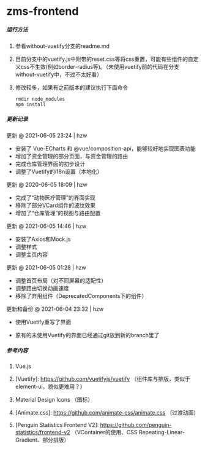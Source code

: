 # zms-frontend 

##### 运行方法

1. 参看without-vuetify分支的readme.md

2. 目前分支中的vuetify.js中附带的reset.css等将css重置，可能有些组件的自定义css不生效(例如border-radius等)。（未使用vuetify前的代码在分支without-vuetify中，不过不太好看）

3. 修改较多，如果有之前版本的建议执行下面命令

   ```Shell
   rmdir node_modules
   npm install
   ```



##### 更新记录

更新 @ 2021-06-05 23:24 | hzw

- 安装了 Vue-ECharts 和 @vue/composition-api，能够较好地实现图表功能
- 增加了资金管理的部分页面，与资金管理的路由
- 完成仓库管理界面的初步设计
- 调整了Vuetify的i18n设置（本地化）



更新 @ 2020-06-05 18:09 | hzw

- 完成了“动物医疗管理”的界面实现
- 移除了部分VCard组件的波纹效果 
- 增加了“仓库管理”的视图与路由配置



更新 @ 2021-06-05 14:46 | hzw

- 安装了Axios和Mock.js
- 调整样式
- 调整主页内容



更新 @ 2021-06-05 01:28 | hzw

- 调整首页布局（对不同屏幕的适配性）
- 调整路由切换动画速度
- 移除了弃用组件（DeprecatedComponents下的组件）



更新和备份 @ 2021-06-04 23:32 | hzw

- 使用Vuetify重写了界面

- 原有的未使用Vuetify的界面已经通过git放到新的branch里了

  

##### 参考内容

1. Vue.js 

2. [Vuetify]: https://github.com/vuetifyjs/vuetify	（组件库与排版，类似于element-ui，貌似更难用？）

3. Material Design Icons （图标）

4. [Animate.css]: https://github.com/animate-css/animate.css （过渡动画）

5. [Penguin Statistics Frontend V2]: https://github.com/penguin-statistics/frontend-v2 （VContainer的使用、CSS Repeating-Linear-Gradient、部分排版）

